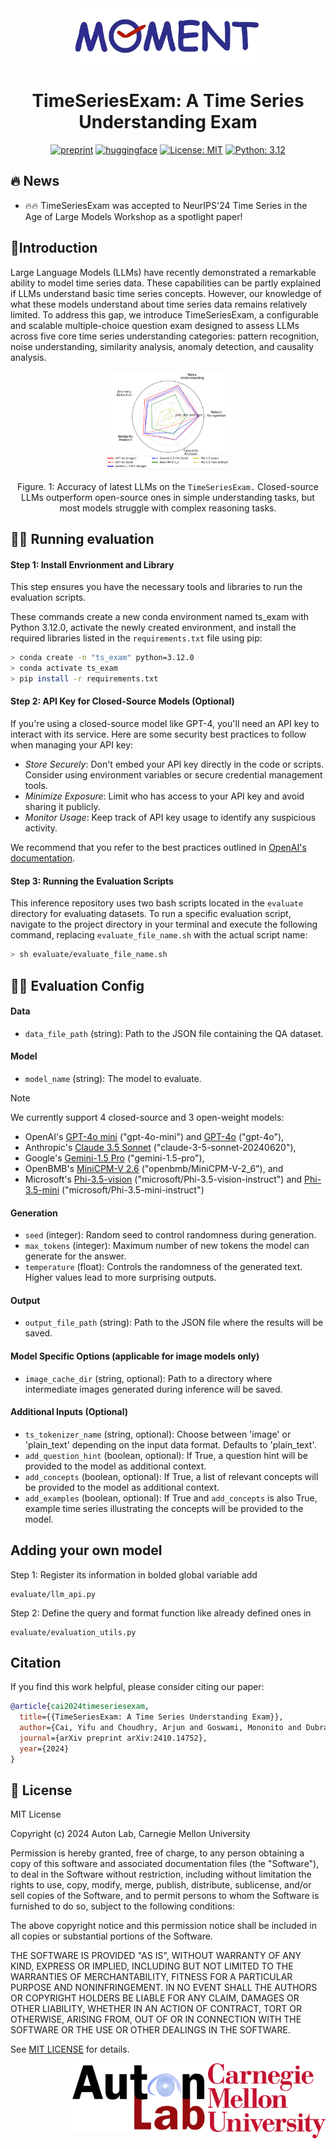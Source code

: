 <div align="center">
<img width="60%" alt="MOMENT" src="asset/MOMENT Logo.png">
<h1>TimeSeriesExam: A Time Series Understanding Exam</h1>

[![preprint](https://img.shields.io/static/v1?label=arXiv&message=2410.14752&color=B31B1B&logo=arXiv)](https://arxiv.org/abs/2410.14752)
[![huggingface](https://img.shields.io/badge/%F0%9F%A4%97%20Hugging%20Face-Dataset-FFD21E)](https://huggingface.co/datasets/AutonLab/TimeSeriesExam1)
[![License: MIT](https://img.shields.io/badge/License-MIT-blue)](https://opensource.org/license/MIT)
[![Python: 3.12](https://img.shields.io/badge/Python-3.11-blue)]()

</div>

## 🔥 News 
- 🔥🔥 TimeSeriesExam was accepted to NeurIPS'24 Time Series in the Age of Large Models Workshop as a spotlight paper!

</div>

## 📖Introduction
Large Language Models (LLMs) have recently demonstrated a remarkable ability to model time series data. These capabilities can be partly explained if LLMs understand basic time series concepts. However, our knowledge of what these models understand about time series data remains relatively limited. To address this gap, we introduce TimeSeriesExam, a configurable and scalable multiple-choice question exam designed to assess LLMs across five core time series understanding categories: pattern recognition, noise understanding, similarity analysis, anomaly detection, and causality analysis.

<div align="center">
<img width="40%" alt="Spider plot of performance of latest LLMs on the TimeSeriesExam" src="asset/spider.png">

Figure. 1: Accuracy of latest LLMs on the `TimeSeriesExam.` Closed-source LLMs outperform open-source ones in simple understanding tasks, but most models struggle with complex reasoning tasks.
</div>

</div>

## 🧑‍💻 Running evaluation

#### Step 1: Install Envrionment and Library
This step ensures you have the necessary tools and libraries to run the evaluation scripts. 

These commands create a new conda environment named ts_exam with Python 3.12.0, activate the newly created environment, and install the required libraries listed in the `requirements.txt` file using pip:

```bash
> conda create -n "ts_exam" python=3.12.0
> conda activate ts_exam
> pip install -r requirements.txt
```

#### Step 2: API Key for Closed-Source Models (Optional)
If you're using a closed-source model like GPT-4, you'll need an API key to interact with its service. Here are some security best practices to follow when managing your API key:
- _Store Securely_: Don't embed your API key directly in the code or scripts. Consider using environment variables or secure credential management tools.
- _Minimize Exposure_: Limit who has access to your API key and avoid sharing it publicly.
- _Monitor Usage_: Keep track of API key usage to identify any suspicious activity.

We recommend that you refer to the best practices outlined in [OpenAI's documentation](https://help.openai.com/en/articles/5112595-best-practices-for-api-key-safety).

#### Step 3: Running the Evaluation Scripts
This inference repository uses two  bash scripts located in the `evaluate` directory for evaluating datasets. To run a specific evaluation script, navigate to the project directory in your terminal and execute the following command, replacing `evaluate_file_name.sh` with the actual script name: 

```bash
> sh evaluate/evaluate_file_name.sh
```

</div>

## 🧑‍🏫 Evaluation Config

#### Data
- `data_file_path` (string): Path to the JSON file containing the QA dataset.

#### Model
- `model_name` (string): The model to evaluate.

> [!NOTE] 
> We currently support 4 closed-source and 3 open-weight models:
> - OpenAI's [GPT-4o mini](https://openai.com/index/gpt-4o-mini-advancing-cost-efficient-intelligence/) ("gpt-4o-mini") and [GPT-4o](https://openai.com/index/hello-gpt-4o/) ("gpt-4o"), 
> - Anthropic's [Claude 3.5 Sonnet](https://www.anthropic.com/news/claude-3-5-sonnet) ("claude-3-5-sonnet-20240620"), 
> - Google's [Gemini-1.5 Pro](https://deepmind.google/technologies/gemini/pro/) ("gemini-1.5-pro"), 
> - OpenBMB's [MiniCPM-V 2.6](https://huggingface.co/openbmb/MiniCPM-V-2_6) ("openbmb/MiniCPM-V-2_6"), and 
> - Microsoft's [Phi-3.5-vision](https://huggingface.co/microsoft/Phi-3.5-vision-instruct) ("microsoft/Phi-3.5-vision-instruct") and [Phi-3.5-mini](https://huggingface.co/microsoft/Phi-3.5-mini-instruct) ("microsoft/Phi-3.5-mini-instruct") 

#### Generation
- `seed` (integer): Random seed to control randomness during generation.
- `max_tokens` (integer): Maximum number of new tokens the model can generate for the answer.
- `temperature` (float): Controls the randomness of the generated text. Higher values lead to more surprising outputs.

#### Output
- `output_file_path` (string): Path to the JSON file where the results will be saved.

#### Model Specific Options (applicable for image models only)
- `image_cache_dir` (string, optional): Path to a directory where intermediate images generated during inference will be saved.

#### Additional Inputs (Optional)
- `ts_tokenizer_name` (string, optional): Choose between 'image' or 'plain_text' depending on the input data format. Defaults to 'plain_text'.
- `add_question_hint` (boolean, optional): If True, a question hint will be provided to the model as additional context.
- `add_concepts` (boolean, optional): If True, a list of relevant concepts will be provided to the model as additional context.
- `add_examples` (boolean, optional): If True and `add_concepts` is also True, example time series illustrating the concepts will be provided to the model.

</div>

## Adding your own model

Step 1: Register its information in bolded global variable add 
```
evaluate/llm_api.py
```

Step 2: Define the query and format function like already defined ones in 

```
evaluate/evaluation_utils.py
```

</div>

## Citation

If you find this work helpful, please consider citing our paper:

```bibtex
@article{cai2024timeseriesexam,
  title={{TimeSeriesExam: A Time Series Understanding Exam}},
  author={Cai, Yifu and Choudhry, Arjun and Goswami, Mononito and Dubrawski, Artur},
  journal={arXiv preprint arXiv:2410.14752},
  year={2024}
}
```

</div>

## 🪪 License

MIT License

Copyright (c) 2024 Auton Lab, Carnegie Mellon University

Permission is hereby granted, free of charge, to any person obtaining a copy of this software and associated documentation files (the "Software"), to deal in the Software without restriction, including without limitation the rights to use, copy, modify, merge, publish, distribute, sublicense, and/or sell copies of the Software, and to permit persons to whom the Software is furnished to do so, subject to the following conditions:

The above copyright notice and this permission notice shall be included in all copies or substantial portions of the Software.

THE SOFTWARE IS PROVIDED "AS IS", WITHOUT WARRANTY OF ANY KIND, EXPRESS OR IMPLIED, INCLUDING BUT NOT LIMITED TO THE WARRANTIES OF MERCHANTABILITY, FITNESS FOR A PARTICULAR PURPOSE AND NONINFRINGEMENT. IN NO EVENT SHALL THE AUTHORS OR COPYRIGHT HOLDERS BE LIABLE FOR ANY CLAIM, DAMAGES OR OTHER LIABILITY, WHETHER IN AN ACTION OF CONTRACT, TORT OR OTHERWISE, ARISING FROM, OUT OF OR IN CONNECTION WITH THE SOFTWARE OR THE USE OR OTHER DEALINGS IN THE SOFTWARE.

See [MIT LICENSE](LICENSE) for details.

<img align="right" height ="120px" src="asset/cmu_logo.png">
<img align="right" height ="110px" src="asset/autonlab_logo.png">

